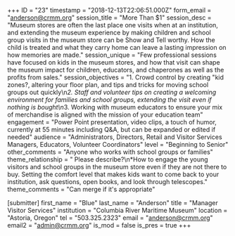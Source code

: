 +++
ID = "23"
timestamp = "2018-12-13T22:06:51.000Z"
form_email = "anderson@crmm.org"
session_title = "More Than $1"
session_desc = "Museum stores are often the last place one visits when at an institution, and extending the museum experience by making children and school group visits in the museum store can be Show and Tell worthy.  How the child is treated and what they carry home can leave a lasting impression on how memories are made."
session_unique = "Few professional sessions have focused on kids in the museum stores, and how that visit can shape the museum impact for children, educators, and chaperones as well as the profits from sales."
session_objectives = "1.  Crowd control by creating \"kid zones?, altering your floor plan, and tips and tricks for moving school groups out quickly\n*2. Staff and volunteer tips on creating a welcoming environment for families and school groups, extending the visit even if nothing is bought\n*3. Working with museum educators to ensure your mix of merchandise is aligned with the mission of your education team"
engagement = "Power Point presentation, video clips, a touch of humor, currently at 55 minutes including Q&A, but can be expanded or edited if needed"
audience = "Administrators, Directors, Retail and Visitor Services Managers, Educators, Volunteer Coordinators"
level = "Beginning to Senior"
other_comments = "Anyone who works with school groups or families"
theme_relationship = "  Please describe?\n*How to engage the young visitors and school groups in the museum store even if they are not there to buy.  Setting the comfort level that makes kids want to come back to your institution, ask questions, open books, and look through telescopes."
theme_comments = "Can merge if it's appropriate"

[submitter]
first_name = "Blue"
last_name = "Anderson"
title = "Manager Visitor Services"
institution = "Columbia River Maritime Museum"
location = "Astoria, Oregon"
tel = "503.325.2323"
email = "anderson@crmm.org"
email2 = "admin@crmm.org"
is_mod = false
is_pres = true
+++
